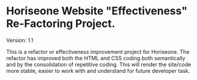# Horiseone Website "Effectiveness" Re-Factoring Project.

Version: 1.1

This is a refactor or effectiveness improvement project for Horiseone. The refactor has improved both the HTML and CSS coding both semantically and by the consolidation of repetitive coding. This will render the site/code more stable, easier to work with and understand for future developer task.


